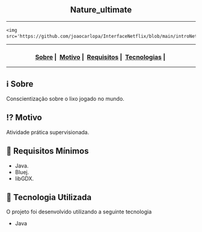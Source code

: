 <h2 align="center">Nature_ultimate</h2>

___

<p align="center">
  
    <img src='https://github.com/joaocarlopa/InterfaceNetflix/blob/main/introNet.png'>
  
</p>

___

<h3 align="center">
  <a href="#information_source-sobre">Sobre</a>&nbsp;|&nbsp;
  <a href="#interrobang-motivo">Motivo</a>&nbsp;|&nbsp;
  <a href="#seedling-requisitos-mínimos">Requisitos</a>&nbsp;|&nbsp;
  <a href="#rocket-tecnologias-utilizadas">Tecnologias</a>&nbsp;|&nbsp;
</h3>

___


## :information_source: Sobre

Conscientização sobre o lixo jogado no mundo.

## :interrobang: Motivo

Atividade prática supervisionada.

## :seedling: Requisitos Mínimos

- Java.
- Bluej.
- libGDX.


## :rocket: Tecnologia Utilizada

O projeto foi desenvolvido utilizando a seguinte tecnologia

- Java



